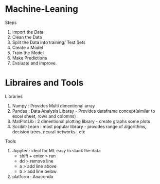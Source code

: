 # Machine-Leaning
Steps
  1. Import the Data
  2. Clean the Data
  3. Split the Data into training/ Test Sets
  4. Create a Model
  5. Train the Model
  6. Make Predictions
  7. Evaluate and improve.

# Libraires and Tools
Libraries
  1. Numpy : Provides Multi dimentional array
  2. Pandas : Data Analysis Libaray - Provides dataframe concept(similar to excel sheet, rows and colomns)
  3. MatPlotLib : 2 dimentional plotting library - create graphs some plots
  4. Sccikit-Learn : most popular library - provides range of algorithms, decision trees, neural networks.. etc

Tools
  1. Jupyter : ideal for ML easy to stack the data
      * shift + enter > run
      * dd > remove line
      * a > add line above
      * b > add line below
  3. platform : Anaconda
